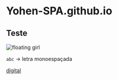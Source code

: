 # Yohen-SPA.github.io
## Teste
![floating girl](https://github.com/Yohen-SPA/Yohen-SPA.github.io/assets/162649023/d02e4f48-f0bb-46c0-9db9-35c41cde2ae3)

`abc` -> letra monoespaçada

[digital](digital/index.md)
